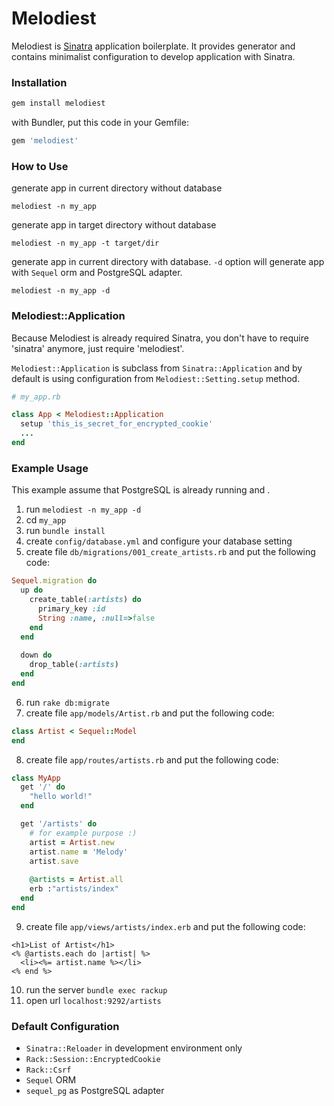 # Melodiest

Melodiest is [Sinatra](http://www.sinatrarb.com/) application boilerplate. It provides generator and contains minimalist configuration to develop application with Sinatra.

### Installation


```ruby
gem install melodiest
```

with Bundler, put this code in your Gemfile:

```ruby
gem 'melodiest'
```

### How to Use
generate app in current directory without database
```
melodiest -n my_app
```
generate app in target directory without database
```
melodiest -n my_app -t target/dir
```
generate app in current directory with database. `-d` option will generate app with `Sequel` orm and PostgreSQL adapter.
```
melodiest -n my_app -d
```

### Melodiest::Application
Because Melodiest is already required Sinatra, you don't have to require 'sinatra' anymore, just require 'melodiest'.

`Melodiest::Application` is subclass from `Sinatra::Application` and by default is using configuration from `Melodiest::Setting.setup` method.


```ruby
# my_app.rb

class App < Melodiest::Application
  setup 'this_is_secret_for_encrypted_cookie'
  ...
end
```
### Example Usage
This example assume that PostgreSQL is already running and .
  1. run `melodiest -n my_app -d`
  2. cd `my_app`
  3. run `bundle install`
  4. create `config/database.yml` and configure your database setting
  5. create file `db/migrations/001_create_artists.rb` and put the following code:
```ruby
Sequel.migration do
  up do
    create_table(:artists) do
      primary_key :id
      String :name, :null=>false
    end
  end
  
  down do
    drop_table(:artists)
  end
end
```
  6. run `rake db:migrate`
  7. create file `app/models/Artist.rb` and put the following code:
```ruby
class Artist < Sequel::Model
end
```
  8. create file `app/routes/artists.rb` and put the following code:
```ruby
class MyApp
  get '/' do
    "hello world!"
  end

  get '/artists' do
    # for example purpose :)
    artist = Artist.new
    artist.name = 'Melody'
    artist.save
    
    @artists = Artist.all
    erb :"artists/index"
  end
end
```
  9. create file `app/views/artists/index.erb` and put the following code:
```erb
<h1>List of Artist</h1>
<% @artists.each do |artist| %>
  <li><%= artist.name %></li>
<% end %>
```
  10. run the server `bundle exec rackup`
  11. open url `localhost:9292/artists`


### Default Configuration

  * `Sinatra::Reloader` in development environment only
  * `Rack::Session::EncryptedCookie`
  * `Rack::Csrf`
  * `Sequel` ORM
  * `sequel_pg` as PostgreSQL adapter
